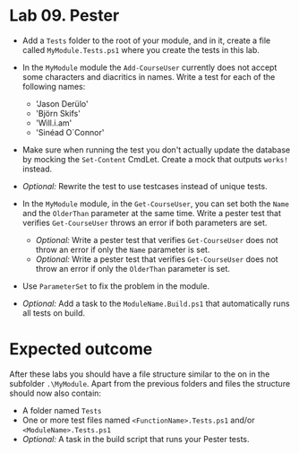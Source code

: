 # Lab 09. Pester

- Add a `Tests` folder to the root of your module, and in it, create a file called `MyModule.Tests.ps1` where you create the tests in this lab.

- In the `MyModule` module the `Add-CourseUser` currently does not accept some characters and diacritics in names. Write a test for each of the following names:
  - 'Jason Derülo'
  - 'Björn Skifs'
  - 'Will.i.am'
  - 'Sinéad O´Connor'
- Make sure when running the test you don't actually update the database by mocking the `Set-Content` CmdLet. Create a mock that outputs `works!` instead.
- *Optional:* Rewrite the test to use testcases instead of unique tests.

- In the `MyModule` module, in the `Get-CourseUser`, you can set both the `Name` and the `OlderThan` parameter at the same time. Write a pester test that verifies `Get-CourseUser` throws an error if both parameters are set.
  - *Optional:* Write a pester test that verifies `Get-CourseUser` does not throw an error if only the `Name` parameter is set.
  - *Optional:* Write a pester test that verifies `Get-CourseUser` does not throw an error if only the `OlderThan` parameter is set.
- Use `ParameterSet` to fix the problem in the module.

- *Optional:* Add a task to the `ModuleName.Build.ps1` that automatically runs all tests on build.

# Expected outcome
 
After these labs you should have a file structure similar to the  on in the subfolder `.\MyModule`. Apart from the previous folders and files the structure should now also contain:

- A folder named `Tests`
- One or more test files named `<FunctionName>.Tests.ps1` and/or `<ModuleName>.Tests.ps1`
- *Optional:* A task in the build script that runs your Pester tests.
